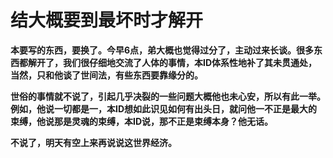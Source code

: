 结大概要到最坏时才解开
====

			

**本要写的东西，要换了。今早6点，弟大概也觉得过分了，主动过来长谈。很多东西都解开了，我们很仔细地交流了人体的事情，本ID体系性地补了其未贯通处，当然，只和他谈了世间法，有些东西要靠缘分的。**

**世俗的事情就不说了，引起几乎决裂的一些问题大概他也未心安，所以有此一举。例如，他说一切都是一，本ID想如此识见如何有出头日，就问他一不正是最大的束缚，他说那是灵魂的束缚，本ID说，那不正是束缚本身？他无话。**

**不说了，明天有空上来再说说这世界经济。**
